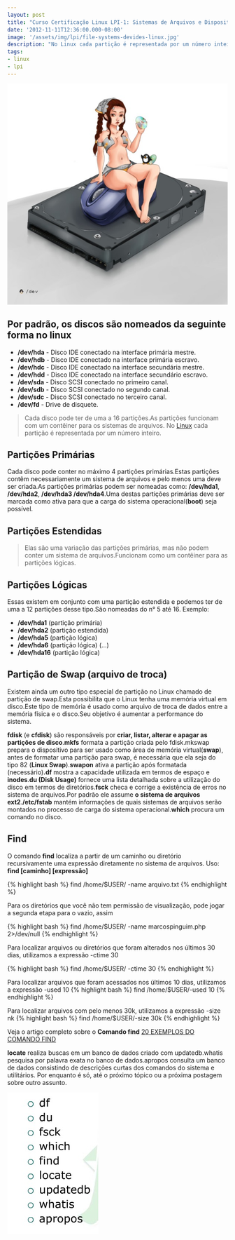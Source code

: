```yaml
---
layout: post
title: "Curso Certificação Linux LPI-1: Sistemas de Arquivos e Dispositivos"
date: '2012-11-11T12:36:00.000-08:00'
image: '/assets/img/lpi/file-systems-devides-linux.jpg'
description: "No Linux cada partição é representada por um número inteiro."
tags:
- linux
- lpi
---
```


![Blog Linux](/assets/img/lpi/file-systems-devides-linux.jpg "Blog Linux")

## Por padrão, os discos são nomeados da seguinte forma no linux

* __/dev/hda__ - Disco IDE conectado na interface primária mestre.
* __/dev/hdb__ - Disco IDE conectado na interface primária escravo.
* __/dev/hdc__ - Disco IDE conectado na interface secundária mestre.
* __/dev/hdd__ - Disco IDE conectado na interface secundário escravo.
* __/dev/sda__ - Disco SCSI conectado no primeiro canal.
* __/dev/sdb__ - Disco SCSI conectado no segundo canal.
* __/dev/sdc__ - Disco SCSI conectado no terceiro canal.
* __/dev/fd__ - Drive de disquete.

> Cada disco pode ter de uma a 16 partições.As partições funcionam com um contêiner para os sistemas de arquivos. No [Linux](http://www.terminalroot.com.br/tags#linux) cada partição é representada por um número inteiro.

## Partições Primárias

Cada disco pode conter no máximo 4 partições primárias.Estas partições contêm necessariamente um sistema de arquivos e pelo menos uma deve ser criada.As partições primárias podem ser nomeadas como: __/dev/hda1__, __/dev/hda2__, __/dev/hda3 /dev/hda4__.Uma destas partições primárias deve ser marcada como ativa para que a carga do sistema operacional(__boot__) seja possível.

## Partições Estendidas

> Elas são uma variação das partições primárias, mas não podem conter um sistema de arquivos.Funcionam como um contêiner para as partições lógicas.

## Partições Lógicas

Essas existem em conjunto com uma partição estendida e podemos ter de uma a 12 partições desse tipo.São nomeadas do n° 5 até 16.
Exemplo:

* __/dev/hda1__ (partição primária)
* __/dev/hda2__ (partição estendida)
* __/dev/hda5__ (partição lógica)
* __/dev/hda6__ (partição lógica)
(...)
* __/dev/hda16__ (partição lógica)

## Partição de Swap (arquivo de troca)

Existem ainda um outro tipo especial de partição no Linux chamado de partição de swap.Esta possibilita que o Linux tenha uma memória virtual em disco.Este tipo de memória é usado como arquivo de troca de dados entre a memória física e o disco.Seu objetivo é aumentar a performance do sistema.

__fdisk__ (e __cfdisk__) são responsáveis por __criar, listar, alterar e apagar as partições de disco__.__mkfs__ formata a partição criada pelo fdisk.mkswap prepara o dispositivo para ser usado como área de memória virtual(__swap__), antes de formatar uma partição para swap, é necessária que ela seja do tipo 82 (__Linux Swap__).__swapon__ ativa a partição após formatada (necessário)__.df__ mostra a capacidade utilizada em termos de espaço e __inodes__.__du (Disk Usage)__ fornece uma lista detalhada sobre a utilização do disco em termos de diretórios.__fsck__ checa e corrige a existência de erros no sistema de arquivos.Por padrão ele assume __o sistema de arquivos ext2__.__/etc/fstab__ mantém informações de quais sistemas de arquivos serão montados no processo de carga do sistema operacional.__which__ procura um comando no disco.

## Find

O comando __find__ localiza a partir de um caminho ou diretório recursivamente uma expressão diretamente no sistema de arquivos. Uso: __find [caminho] [expressão]__

{% highlight bash %}
find /home/$USER/ -name arquivo.txt
{% endhighlight %}

Para os diretórios que você não tem permissão de visualização, pode jogar a segunda etapa para o vazio, assim

{% highlight bash %}
find /home/$USER/ -name marcospinguim.php 2>/dev/null
{% endhighlight %}

Para localizar arquivos ou diretórios que foram alterados nos últimos 30 dias, utilizamos a expressão -ctime 30

{% highlight bash %}
find /home/$USER/ -ctime 30
{% endhighlight %}

Para localizar arquivos que foram acessados nos últimos 10 dias, utilizamos a expressão -used 10
{% highlight bash %}
find /home/$USER/-used 10
{% endhighlight %}

Para localizar arquivos com pelo menos 30k, utilizamos a expressão -size nk
{% highlight bash %}
find /home/$USER/-size 30k
{% endhighlight %}


Veja o artigo completo sobre o __Comando find__
[20 EXEMPLOS DO COMANDO FIND](http://terminalroot.com.br/2015/07/20-exemplos-do-comando-find.html)

__locate__ realiza buscas em um banco de dados criado com updatedb.whatis pesquisa por palavra exata no banco de dados.apropos consulta um banco de dados consistindo de descrições curtas dos comandos do sistema e utilitários. Por enquanto é só, até o próximo tópico ou a próxima postagem sobre outro assunto.

![Blog Linux](/assets/img/lpi/sad.jpg "Blog Linux")

<script async src="https://pagead2.googlesyndication.com/pagead/js/adsbygoogle.js"></script>

<!-- Informat -->
<ins class="adsbygoogle"
 style="display:block"
 data-ad-client="ca-pub-2838251107855362"
 data-ad-slot="2327980059"
 data-ad-format="auto"
 data-full-width-responsive="true"></ins>

<script>
(adsbygoogle = window.adsbygoogle || []).push({});
</script>



